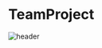 # TeamProject

![header](https://capsule-render.vercel.app/api?type=Venom&color=0:EEFF00,100:a82da8&fontColor=FFFFFF&animation=twinkling&height=300&section=header&text=team%20project&fontSize=90)
